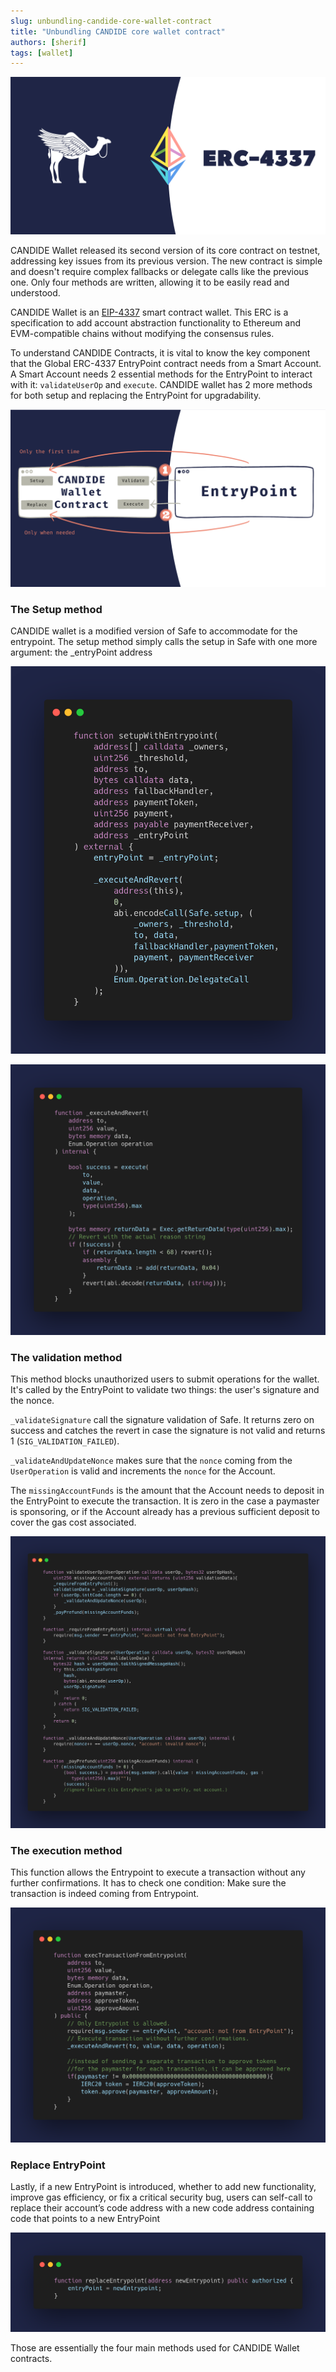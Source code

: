 ```yaml
---
slug: unbundling-candide-core-wallet-contract
title: "Unbundling CANDIDE core wallet contract"
authors: [sherif]
tags: [wallet]
---
```


![candide-contracts-4337](./candide_erc4337_poster.png)

CANDIDE Wallet released its second version of its core contract on testnet, addressing key issues from its previous version. The new contract is simple and doesn't require complex fallbacks or delegate calls like the previous one. Only four methods are written, allowing it to be easily read and understood.

CANDIDE Wallet is an [EIP-4337](https://eips.ethereum.org/EIPS/eip-4337) smart contract wallet. This ERC is a specification to add account abstraction functionality to Ethereum and EVM-compatible chains without modifying the consensus rules.

To understand CANDIDE Contracts, it is vital to know the key component that the Global ERC-4337 EntryPoint contract needs from a Smart Account. A Smart Account needs 2 essential methods for the EntryPoint to interact with it: `validateUserOp` and `execute`. CANDIDE wallet has 2 more methods for both setup and replacing the EntryPoint for upgradability.

![candide-contracts-entrypoint](./candide_contracts_and_entrypoint.png)

### The Setup method 

CANDIDE wallet is a modified version of Safe to accommodate for the entrypoint. The setup method simply calls the setup in Safe with one more argument:  the _entryPoint address 

![setup-method-with-entrypoint](./setupwithentrypoint.png)

![execute-private-method](./execute_private_method.png)

### The validation method

This method blocks unauthorized users to submit operations for the wallet. It's called by the EntryPoint to validate two things: the user's signature and the nonce.

`_validateSignature` call the signature validation of Safe. It returns zero on success and catches the revert in case the signature is not valid and returns 1 (`SIG_VALIDATION_FAILED`).

`_validateAndUpdateNonce` makes sure that the `nonce` coming from the `UserOperation` is valid and increments the `nonce` for the Account.

The `missingAccountFunds` is the amount that the Account needs to deposit in the EntryPoint to execute the transaction. It is zero in the case a paymaster is sponsoring, or if the Account already has a previous sufficient deposit to cover the gas cost associated.

![validate-with-entrypoint](./validateUserOp.png)

### The execution method

This function allows the Entrypoint to execute a transaction without any further confirmations. It has to check one condition: Make sure the transaction is indeed coming from Entrypoint.

![execute-from-entrypoint](./executefromentrypoint.png)

### Replace EntryPoint
Lastly, if a new EntryPoint is introduced, whether to add new functionality, improve gas efficiency, or fix a critical security bug, users can self-call to replace their account’s code address with a new code address containing code that points to a new EntryPoint 

![replace-entrypoint](./replaceentrypoint.png)


Those are essentially the four main methods used for CANDIDE Wallet contracts.





